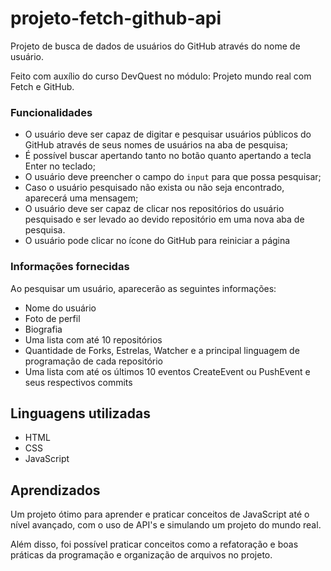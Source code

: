 # projeto-fetch-github-api
Projeto de busca de dados de usuários do GitHub através do nome de usuário.

Feito com auxílio do curso DevQuest no módulo: Projeto mundo real com Fetch e GitHub.

### Funcionalidades

- O usuário deve ser capaz de digitar e pesquisar usuários públicos do GitHub através de seus nomes de usuários na aba de pesquisa;
- É possível buscar apertando tanto no botão quanto apertando a tecla Enter no teclado;
- O usuário deve preencher o campo do `input` para que possa pesquisar;
- Caso o usuário pesquisado não exista ou não seja encontrado, aparecerá uma mensagem;
- O usuário deve ser capaz de clicar nos repositórios do usuário pesquisado e ser levado ao devido repositório em uma nova aba de pesquisa.
- O usuário pode clicar no ícone do GitHub para reiniciar a página

### Informações fornecidas

Ao pesquisar um usuário, aparecerão as seguintes informações:

- Nome do usuário
- Foto de perfil
- Biografia
- Uma lista com até 10 repositórios
- Quantidade de Forks, Estrelas, Watcher e a principal linguagem de programação de cada repositório
- Uma lista com até os últimos 10 eventos CreateEvent ou PushEvent e seus respectivos commits

## Linguagens utilizadas

- HTML
- CSS
- JavaScript

## Aprendizados

Um projeto ótimo para aprender e praticar conceitos de JavaScript até o nível avançado, com o uso de API's e simulando um projeto do mundo real.

Além disso, foi possível praticar conceitos como a refatoração e boas práticas da programação e organização de arquivos no projeto.